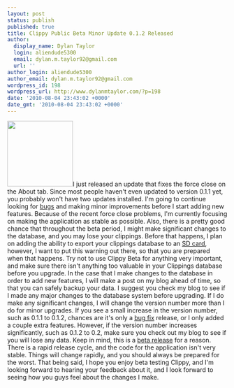 ```yaml
---
layout: post
status: publish
published: true
title: Clippy Public Beta Minor Update 0.1.2 Released
author:
  display_name: Dylan Taylor
  login: aliendude5300
  email: dylan.m.taylor92@gmail.com
  url: ''
author_login: aliendude5300
author_email: dylan.m.taylor92@gmail.com
wordpress_id: 198
wordpress_url: http://www.dylanmtaylor.com/?p=198
date: '2010-08-04 23:43:02 +0000'
date_gmt: '2010-08-04 23:43:02 +0000'
---
```

<p><a href="/images/blog/2010/12/clippy-logo1.png"><img class="alignleft" title="Clippy Logo" src="http://www.dylanmtaylor.com/wp-content/uploads/2010/11/clippy-logo1.png" alt="" width="150" height="150" /></a>I just released an update that fixes the force close on the About tab. Since most people haven't even updated to version 0.1.1 yet, you probably won't have two updates installed. I'm going to continue looking for <a class="zem_slink" title="Software bug" rel="wikipedia" href="http://en.wikipedia.org/wiki/Software_bug">bugs</a> and making minor improvements before I start adding new features. Because of the recent force close problems, I'm currently focusing on making the application as stable as possible. Also, there is a pretty good chance that throughout the beta period, I might make significant changes to the database, and you may lose your clippings. Before that happens, I plan on adding the ability to export your clippings database to an <a class="zem_slink" title="Secure Digital" rel="wikipedia" href="http://en.wikipedia.org/wiki/Secure_Digital">SD card</a>, however, I want to put this warning out there, so that you are prepared when that happens. Try not to use Clippy Beta for anything very important, and make sure there isn't anything too valuable in your Clippings database before you upgrade. In the case that I make changes to the database in order to add new features, I will make a post on my blog ahead of time, so that you can safely backup your data. I suggest you check my blog to see if I made any major changes to the database system before upgrading. If I do make any significant changes, I will change the version number more than I do for minor upgrades. If you see a small increase in the version number, such as 0.1.1 to 0.1.2, chances are it's only a <a class="zem_slink" title="Patch (computing)" rel="wikipedia" href="http://en.wikipedia.org/wiki/Patch_%28computing%29">bug fix</a> release, or I only added a couple extra features. However, if the version number increases significantly, such as 0.1.2 to 0.2, make sure you check out my blog to see if you will lose any data. Keep in mind, this is a <a class="zem_slink" title="Software release life cycle" rel="wikipedia" href="http://en.wikipedia.org/wiki/Software_release_life_cycle">beta release</a> for a reason. There is a rapid release cycle, and the code for the application isn't very stable. Things will change rapidly, and you should always be prepared for the worst. That being said, I hope you enjoy beta testing Clippy, and I'm looking forward to hearing your feedback about it, and I look forward to seeing how you guys feel about the changes I make.</p>
